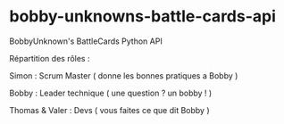 # bobby-unknowns-battle-cards-api
BobbyUnknown's BattleCards Python API

Répartition des rôles : 

Simon : Scrum Master ( donne les bonnes pratiques a Bobby )

Bobby : Leader technique ( une question ? un bobby ! )

Thomas & Valer : Devs ( vous faites ce que dit Bobby )
